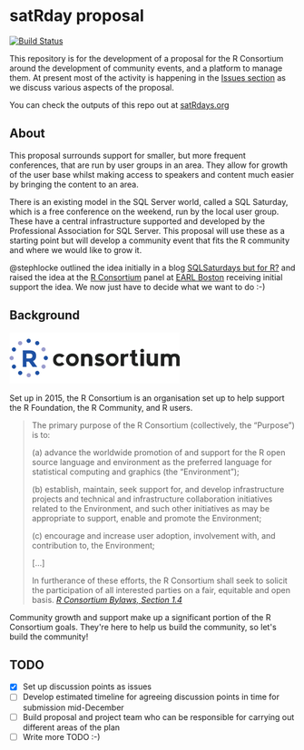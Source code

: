# satRday proposal
[![Build Status](https://travis-ci.org/stephlocke/RSaturday-proposal.svg?branch=master)](https://travis-ci.org/stephlocke/RSaturday-proposal)

This repository is for the development of a proposal for the R Consortium around the development of community events, and a platform to manage them. At present most of the activity is happening in the [Issues section](https://github.com/stephlocke/RSaturday-proposal/issues) as we discuss various aspects of the proposal.

You can check the outputs of this repo out at [satRdays.org](http://planning.satrdays.org)

## About
This proposal surrounds support for smaller, but more frequent conferences, that are run by user groups in an area. They allow for growth of the user base whilst making access to speakers and content much easier by bringing the content to an area.

There is an existing model in the SQL Server world, called a SQL Saturday, which is a free conference on the weekend, run by the local user group. These have a central infrastructure supported and developed by the Professional Association for SQL Server. This proposal will use these as a starting point but will develop a community event that fits the R community and where we would like to grow it.

@stephlocke outlined the idea initially in a blog [SQLSaturdays but for R?](http://itsalocke.com/sqlsaturdays-but-for-r/) and raised the idea at the [R Consortium](https://www.r-consortium.org/) panel at [EARL Boston](http://www.earl-conference.com/boston/agenda/) receiving initial support the idea. We now just have to decide what we want to do :-)

## Background 
![](rconsort_logo_ws.png)

Set up in 2015, the R Consortium is an organisation set up to help support the R Foundation, the R Community, and R users.

> The primary purpose of the R Consortium (collectively, the “Purpose”) is to: 
>
>(a) advance the worldwide promotion of and support for the R open source language and environment as the preferred language for statistical computing and graphics (the “Environment”);
>
>(b) establish, maintain, seek support for, and develop infrastructure projects and technical and infrastructure collaboration initiatives related to the Environment, and such other initiatives as may be appropriate to support, enable and promote the Environment; 
>
>(c) encourage and increase user adoption, involvement with, and contribution to, the Environment; 
>
>[...]
>
>In furtherance of these efforts, the R Consortium shall seek to solicit the participation of all interested parties on a fair, equitable and open basis.
> *[R Consortium Bylaws, Section 1.4](https://www.r-consortium.org/about/governance/bylaws)*

Community growth and support make up a significant portion of the R Consortium goals. They're here to help us build the community, so let's build the community!

## TODO
 - [x] Set up discussion points as issues
 - [ ] Develop estimated timeline for agreeing discussion points in time for submission mid-December
 - [ ] Build proposal and project team who can be responsible for carrying out different areas of the plan
 - [ ] Write more TODO :-)
